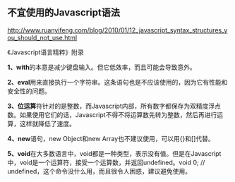 ## 不宜使用的Javascript语法

http://www.ruanyifeng.com/blog/2010/01/12_javascript_syntax_structures_you_should_not_use.html

《Javascript语言精粹》附录



**1、with**的本意是减少键盘输入。但它低效率，而且可能会导致意外。

**2、eval**用来直接执行一个字符串。这条语句也是不应该使用的，因为它有性能和安全性的问题。 

**3、位运算**符针对的是整数，而Javascript内部，所有数字都保存为双精度浮点数。如果使用它们的话，Javascript不得不将运算数先转为整数，然后再进行运算，这样就降低了速度。

**4、new**语句，new Object和new Array也不建议使用，可以用{}和[]代替。

**5、void**在大多数语言中，void都是一种类型，表示没有值。但是在Javascript中，void是一个运算符，接受一个运算数，并返回undefined。void 0; // undefined，这个命令没什么用，而且很令人困惑，建议避免使用。